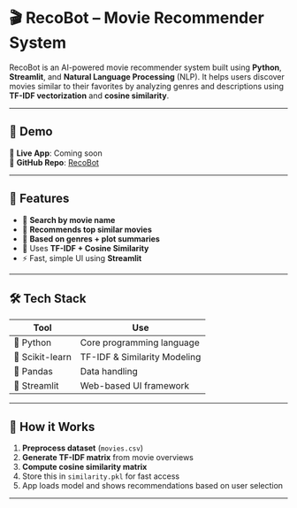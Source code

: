 # 🎬 RecoBot – Movie Recommender System

RecoBot is an AI-powered movie recommender system built using **Python**, **Streamlit**, and **Natural Language Processing** (NLP). It helps users discover movies similar to their favorites by analyzing genres and descriptions using **TF-IDF vectorization** and **cosine similarity**.

---

## 🚀 Demo

📌 **Live App**: Coming soon  
📂 **GitHub Repo**: [RecoBot](https://github.com/khyati9304/RecoBot)

---

## 🧠 Features

- 🔎 **Search by movie name**
- 🤖 **Recommends top similar movies**
- 🧾 **Based on genres + plot summaries**
- 🧠 Uses **TF-IDF + Cosine Similarity**
- ⚡ Fast, simple UI using **Streamlit**

---

## 🛠️ Tech Stack

| Tool          | Use                          |
|---------------|-------------------------------|
| 🐍 Python      | Core programming language     |
| 🧠 Scikit-learn | TF-IDF & Similarity Modeling |
| 🧾 Pandas      | Data handling                 |
| 🎨 Streamlit   | Web-based UI framework        |

---

## 🧪 How it Works

1. **Preprocess dataset** (`movies.csv`)
2. **Generate TF-IDF matrix** from movie overviews
3. **Compute cosine similarity matrix**
4. Store this in `similarity.pkl` for fast access
5. App loads model and shows recommendations based on user selection

---
